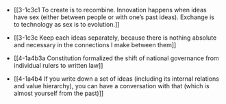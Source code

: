 - [[3-1c3c1 To create is to recombine. Innovation happens when ideas have sex (either between people or with one’s past ideas). Exchange is to technology as sex is to evolution.]]
- [[3-1c3c Keep each ideas separately, because there is nothing absolute and necessary in the connections I make between them]]

- [[4-1a4b3a Constitution formalized the shift of national governance from individual rulers to written law]]
- [[4-1a4b4 If you write down a set of ideas (including its internal relations and value hierarchy), you can have a conversation with that (which is almost yourself from the past)]]
